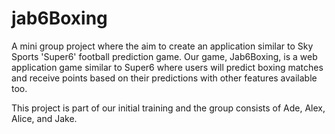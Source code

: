 # jab6Boxing
A mini group project where the aim to create an application similar to Sky Sports 'Super6' football prediction game. 
Our game, Jab6Boxing, is  a web application game similar to Super6 where users will predict boxing matches and receive points based on their predictions with other features available too. 

This project is part of our initial training and the group consists of Ade, Alex, Alice, and Jake. 
